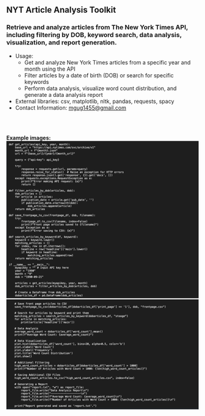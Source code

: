 ## NYT Article Analysis Toolkit

### Retrieve and analyze articles from The New York Times API, including filtering by DOB, keyword search, data analysis, visualization, and report generation.

- Usage:
  - Get and analyze New York Times articles from a specific year and month using the API
  - Filter articles by a date of birth (DOB) or search for specific keywords
  - Perform data analysis, visualize word count distribution, and generate a data analysis report
- External libraries: csv, matplotlib, nltk, pandas, requests, spacy
- Contact Information: [mgug1455@gmail.com](mailto:mgug1455@gmail.com)

<br>
<br>

**Example images:**
![NYT DOB API Screen 1](/assets/NYT_DOB_API-Screen1.png)
![NYT DOB API Screen 2](/assets/NYT_DOB_API-Screen2.png)
